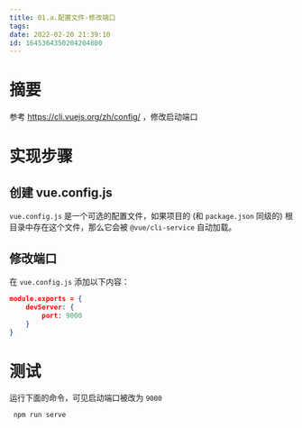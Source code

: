 ```yaml
---
title: 01.a.配置文件-修改端口
tags: 
date: 2022-02-20 21:39:10
id: 1645364350204204800
---
```

# 摘要

参考 https://cli.vuejs.org/zh/config/ ，修改启动端口

# 实现步骤

## 创建 vue.config.js

`vue.config.js` 是一个可选的配置文件，如果项目的 (和 `package.json` 同级的) 根目录中存在这个文件，那么它会被 `@vue/cli-service` 自动加载。

## 修改端口

在 `vue.config.js` 添加以下内容：

```json
module.exports = {
    devServer: {
        port: 9000
    }
}
```

# 测试

运行下面的命令，可见启动端口被改为 `9000` 

```sh
 npm run serve
```



